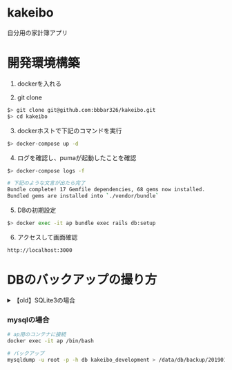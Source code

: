 # kakeibo
自分用の家計簿アプリ

# 開発環境構築

1. dockerを入れる

2. git clone

```bash
$> git clone git@github.com:bbbar326/kakeibo.git
$> cd kakeibo
```

3. dockerホストで下記のコマンドを実行

```bash
$> docker-compose up -d
```

4. ログを確認し、pumaが起動したことを確認

```bash
$> docker-compose logs -f

# 下記のような文言が出たら完了
Bundle complete! 17 Gemfile dependencies, 68 gems now installed.
Bundled gems are installed into `./vendor/bundle`
```

5. DBの初期設定

```bash
$> docker exec -it ap bundle exec rails db:setup
```

6. アクセスして画面確認

```
http://localhost:3000
```

# DBのバックアップの撮り方

<details><summary>【old】SQLite3の場合</summary><detail>

```bash
cd [cloneしたディレクトリ]

bin/rails db

# db一覧確認
.databases

# バックアップ
.backup main /data/db/backup/20190324_development.sqlite3

# リストア
.restore main /data/db/backup/20190324_development.sqlite3

# dumpファイルを取得したい場合
.output /data/db/backup/20190123_development.dump.txt
.dump

```

</detail></details>

### mysqlの場合

```bash
# ap用のコンテナに接続
docker exec -it ap /bin/bash

# バックアップ
mysqldump -u root -p -h db kakeibo_development > /data/db/backup/20190123_development.dump.txt
```